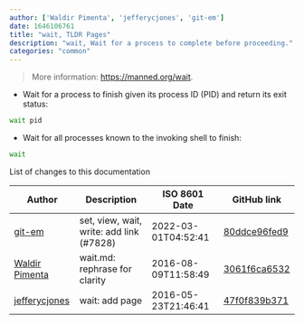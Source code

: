 ```yaml
---
author: ['Waldir Pimenta', 'jefferycjones', 'git-em']
date: 1646106761
title: "wait, TLDR Pages"
description: "wait, Wait for a process to complete before proceeding."
categories: "common"
---
```

> More information: <https://manned.org/wait>.

- Wait for a process to finish given its process ID (PID) and return its exit status:

```bash
wait pid
```

- Wait for all processes known to the invoking shell to finish:

```bash
wait
```
List of changes to this documentation


Author | Description | ISO 8601 Date | GitHub link
------|-----|-----|-----
[git-em](mailto:56173216+git-em@users.noreply.github.com) | set, view, wait, write: add link (#7828) | 2022-03-01T04:52:41 | [80ddce96fed9](https://github.com/tldr-pages/tldr/commit/80ddce96fed97c21dca5e218147f3b15a30d701c)
[Waldir Pimenta](mailto:waldyrious@gmail.com) | wait.md: rephrase for clarity | 2016-08-09T11:58:49 | [3061f6ca6532](https://github.com/tldr-pages/tldr/commit/3061f6ca6532a04268823ce20d06032507786717)
[jefferycjones](mailto:jeffery.jones.91@gmail.com) | wait: add page | 2016-05-23T21:46:41 | [47f0f839b371](https://github.com/tldr-pages/tldr/commit/47f0f839b3712e5aa3ac04bf3a47be57f55a2b49)

